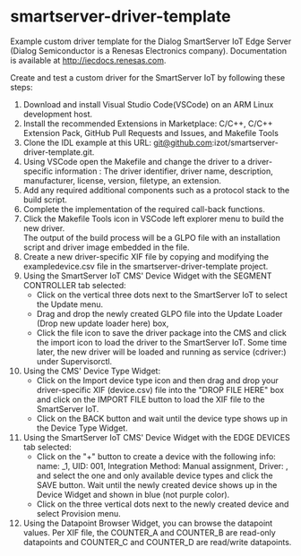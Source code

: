 # smartserver-driver-template
Example custom driver template for the Dialog SmartServer IoT Edge Server (Dialog Semiconductor is a Renesas Electronics company). Documentation is available at http://iecdocs.renesas.com.

Create and test a custom driver for the SmartServer IoT by following these steps:

1.  Download and install Visual Studio Code(VSCode) on an ARM Linux development host.
2.  Install the recommended Extensions in Marketplace:
		 C/C++, C/C++ Extension Pack, GitHub Pull Requests and Issues, and Makefile Tools
3.  Clone the IDL example at this URL: git@github.com:izot/smartserver-driver-template.git.
4.  Using VSCode open the Makefile and change the driver to a driver-specific information :
	   The driver identifier, driver name, description, manufacturer, license, version, filetype, an extension.
5.  Add any required additional components such as a protocol stack to the build script.
6.  Complete the implementation of the required call-back functions.
7.  Click the Makefile Tools icon in VSCode left explorer menu to build the new driver.  
	   The output of the build process will be a GLPO file with an installation script and driver image embedded in the file.
8.  Create a new driver-specific XIF file by copying and modifying the exampledevice.csv file in the smartserver-driver-template project.
9.  Using the SmartServer IoT CMS' Device Widget with the SEGMENT CONTROLLER tab selected: 
    * Click on the vertical three dots next to the SmartServer IoT to select the Update menu.
    * Drag and drop the newly created GLPO file into the Update Loader (Drop new update loader here) box, 
    * Click the file icon to save the driver package into the CMS and click the import icon to load the driver to the SmartServer IoT.
	    Some time later, the new driver will be loaded and running as service (cdriver:<your driver identifier>) under Supervisorctl.
10. Using the CMS' Device Type Widget: 
	  * Click on the Import device type icon and then drag and drop your driver-specific XIF (<driver identifier>device.csv) file into the 
      "DROP FILE HERE" box and click on the IMPORT FILE button to load the XIF file to the SmartServer IoT.
    * Click on the BACK button and wait until the device type shows up in the Device Type Widget.
11. Using the SmartServer IoT CMS' Device Widget with the EDGE DEVICES tab selected:
	  * Click on the "+" button to create a device with the following info:
		  name: <your device name>_1,  UID: 001, Integration Method: Manual assignment, Driver: <your driver identifier>,
		  and select the one and only available device types and click the SAVE button.
	    Wait until the newly created device shows up in the Device Widget and shown in blue (not purple color).
    * Click on the three vertical dots next to the newly created device and select Provision menu.
12. Using the Datapoint Browser Widget, you can browse the datapoint values.  Per XIF file, the COUNTER_A and COUNTER_B are read-only datapoints
	  and COUNTER_C and COUNTER_D are read/write datapoints.

